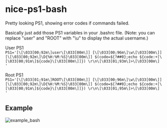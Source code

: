 # nice-ps1-bash
Pretty looking PS1, showing error codes if commands failed.


Basically just add those PS1 variables in your .bashrc file. (Note: you can replace "user" and "ROOT" with "\u" to display the actual username.)

User PS1 <br>
`PS1='[\[\033[00;92m\]user\[\033[00m\]] [\[\033[00;96m\]\w\[\033[00m\]] [\[\033[00;92m\]\D{%H:%M:%S}\033[00m\]] $(code=${?##0};echo ${code:+[\[\033[00;91m\]${code}\[\033[00m\]]}) \r\n\[\033[01;93m\]>\[\033[00m\] '`

Root PS1 <br>
`PS1='[\[\033[01;91m\]ROOT\[\033[00m\]] [\[\033[00;96m\]\w\[\033[00m\]] [\[\033[00;92m\]\D{%H:%M:%S}\033[00m\]] $(code=${?##0};echo ${code:+[\[\033[00;91m\]${code}\[\033[00m\]]}) \r\n\[\033[01;95m\]>\[\033[00m\] '`

## Example
![example_bash](https://user-images.githubusercontent.com/108757387/177387985-51d51606-a3f3-484e-b849-279a4f397bc2.png)
